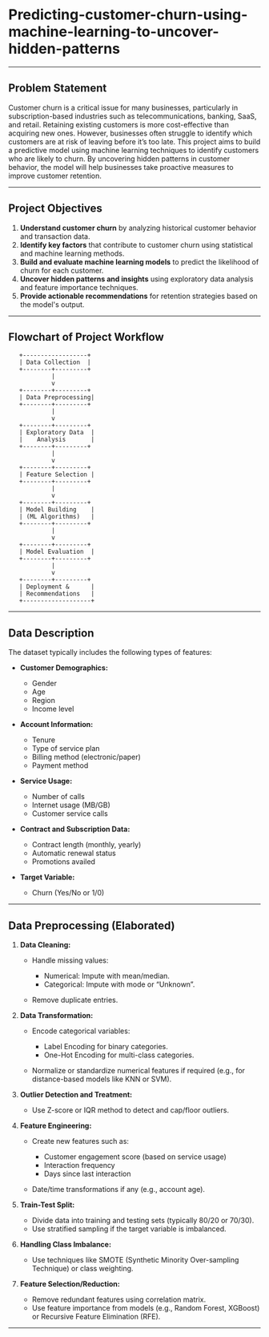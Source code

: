 # Predicting-customer-churn-using-machine-learning-to-uncover-hidden-patterns 

---

## **Problem Statement**

Customer churn is a critical issue for many businesses, particularly in subscription-based industries such as telecommunications, banking, SaaS, and retail. Retaining existing customers is more cost-effective than acquiring new ones. However, businesses often struggle to identify which customers are at risk of leaving before it’s too late. This project aims to build a predictive model using machine learning techniques to identify customers who are likely to churn. By uncovering hidden patterns in customer behavior, the model will help businesses take proactive measures to improve customer retention.

---

## **Project Objectives**

1. **Understand customer churn** by analyzing historical customer behavior and transaction data.
2. **Identify key factors** that contribute to customer churn using statistical and machine learning methods.
3. **Build and evaluate machine learning models** to predict the likelihood of churn for each customer.
4. **Uncover hidden patterns and insights** using exploratory data analysis and feature importance techniques.
5. **Provide actionable recommendations** for retention strategies based on the model's output.

---

## **Flowchart of Project Workflow**

```plaintext
   +------------------+
   | Data Collection  |
   +--------+---------+
            |
            v
   +--------+---------+
   | Data Preprocessing|
   +--------+---------+
            |
            v
   +--------+---------+
   | Exploratory Data  |
   |    Analysis       |
   +--------+---------+
            |
            v
   +--------+---------+
   | Feature Selection |
   +--------+---------+
            |
            v
   +--------+---------+
   | Model Building    |
   | (ML Algorithms)   |
   +--------+---------+
            |
            v
   +--------+---------+
   | Model Evaluation  |
   +--------+---------+
            |
            v
   +--------+---------+
   | Deployment &      |
   | Recommendations   |
   +-------------------+
```

---

## **Data Description**

The dataset typically includes the following types of features:

* **Customer Demographics:**

  * Gender
  * Age
  * Region
  * Income level

* **Account Information:**

  * Tenure
  * Type of service plan
  * Billing method (electronic/paper)
  * Payment method

* **Service Usage:**

  * Number of calls
  * Internet usage (MB/GB)
  * Customer service calls

* **Contract and Subscription Data:**

  * Contract length (monthly, yearly)
  * Automatic renewal status
  * Promotions availed

* **Target Variable:**

  * Churn (Yes/No or 1/0)

---

## **Data Preprocessing (Elaborated)**

1. **Data Cleaning:**

   * Handle missing values:

     * Numerical: Impute with mean/median.
     * Categorical: Impute with mode or “Unknown”.
   * Remove duplicate entries.

2. **Data Transformation:**

   * Encode categorical variables:

     * Label Encoding for binary categories.
     * One-Hot Encoding for multi-class categories.
   * Normalize or standardize numerical features if required (e.g., for distance-based models like KNN or SVM).

3. **Outlier Detection and Treatment:**

   * Use Z-score or IQR method to detect and cap/floor outliers.

4. **Feature Engineering:**

   * Create new features such as:

     * Customer engagement score (based on service usage)
     * Interaction frequency
     * Days since last interaction
   * Date/time transformations if any (e.g., account age).

5. **Train-Test Split:**

   * Divide data into training and testing sets (typically 80/20 or 70/30).
   * Use stratified sampling if the target variable is imbalanced.

6. **Handling Class Imbalance:**

   * Use techniques like SMOTE (Synthetic Minority Over-sampling Technique) or class weighting.

7. **Feature Selection/Reduction:**

   * Remove redundant features using correlation matrix.
   * Use feature importance from models (e.g., Random Forest, XGBoost) or Recursive Feature Elimination (RFE).

---


